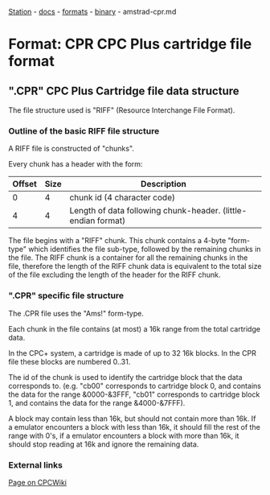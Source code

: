 [Station](../../../README.md) - [docs](../../index.md) - [formats](../index.md) - [binary](./index.md) - amstrad-cpr.md

# Format: CPR CPC Plus cartridge file format
## ".CPR" CPC Plus Cartridge file data structure
The file structure used is "RIFF" (Resource Interchange File Format). 

### Outline of the basic RIFF file structure
A RIFF file is constructed of "chunks".

Every chunk has a header with the form: 

|Offset|Size|Description|
|---|---|---|
|0|4|chunk id (4 character code)|
|4|4| Length of data following chunk-header. (little-endian format)|

The file begins with a "RIFF" chunk. This chunk contains a 4-byte "form-type" which identifies 
the file sub-type, followed by the remaining chunks in the file. The RIFF chunk is a container 
for all the remaining chunks in the file, therefore the length of the RIFF chunk data is 
equivalent to the total size of the file excluding the length of the header for the RIFF chunk. 

### ".CPR" specific file structure
The .CPR file uses the "Ams!" form-type.

Each chunk in the file contains (at most) a 16k range from the total cartridge data.

In the CPC+ system, a cartridge is made of up to 32 16k blocks. In the CPR file these blocks 
are numbered 0..31.

The id of the chunk is used to identify the cartridge block that the data corresponds to. 
(e.g. "cb00" corresponds to cartridge block 0, and contains the data for the range &0000-&3FFF, 
"cb01" corresponds to cartridge block 1, and contains the data for the range &4000-&7FFF).

A block may contain less than 16k, but should not contain more than 16k. If a emulator 
encounters a block with less than 16k, it should fill the rest of the range with 0's, if a 
emulator encounters a block with more than 16k, it should stop reading at 16k and ignore the 
remaining data. 

### External links
[Page on CPCWiki](http://www.cpcwiki.eu/index.php/Format:CPR_CPC_Plus_cartridge_file_format)